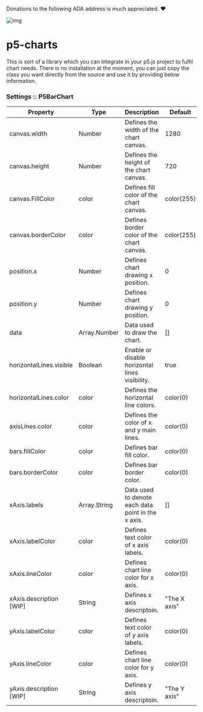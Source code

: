 Donations to the following ADA address is much appreciated. ❤️

![img](https://user-images.githubusercontent.com/26799723/125172689-b7eed400-e1d8-11eb-8b10-2d7ee7023e4b.png)


# p5-charts
This is sort of a library which you can integrate in your p5.js project to fulfil chart needs. There is no installation at the moment, you can just copy the class you want directly from the source and use it by providing below information.

### Settings :: P5BarChart
| Property | Type | Description| Default| 
|--|--|--|--|
|canvas.width| Number| Defines the width of the chart canvas. | 1280|
|canvas.height| Number| Defines the height of the chart canvas. | 720|
|canvas.FillColor| color | Defines fill color of the chart canvas. | color(255) |
|canvas.borderColor| color | Defines border color of the chart canvas. | color(255) |
|position.x| Number| Defines chart drawing x position. | 0 |
|position.y| Number| Defines chart drawing y position. | 0|
|data| Array.Number | Data used to draw the chart. | [] |
|horizontalLines.visible|Boolean|Enable or disable horizontal lines visibility.|true|
|horizontalLines.color|color|Defines the horizontal line colors.|color(0)|
|axisLines.color|color|Defines the color of x and y main lines.|color(0)|
|bars.fillColor|color|Defines bar fill color.|color(0)|
|bars.borderColor|color|Defines bar border color.|color(0)|
|xAxis.labels| Array.String | Data used to denote each data point in the x axis. | [] |
|xAxis.labelColor| color | Defines text color of x axis labels. | color(0) |
|xAxis.lineColor| color | Defines chart line color for x axis. | color(0) |
|xAxis.description [WIP]| String | Defines x axis descriptoin. | "The X axis" |
|yAxis.labelColor| color | Defines text color of y axis labels. | color(0) |
|yAxis.lineColor| color | Defines chart line color for y axis. | color(0) |
|yAxis.description [WIP]| String | Defines y axis descriptoin. | "The Y axis" |
